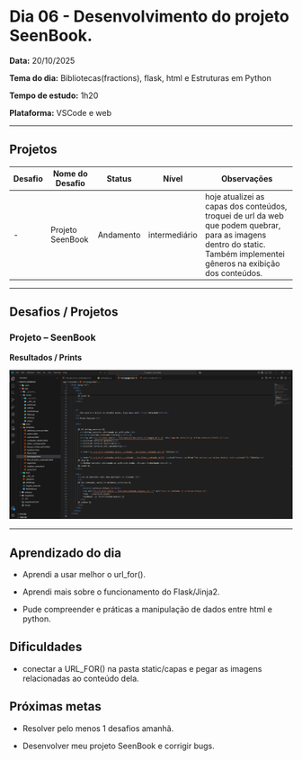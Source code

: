 # Dia 06 - Desenvolvimento do projeto SeenBook.

**Data:** 20/10/2025

**Tema do dia:** Bibliotecas(fractions), flask, html e Estruturas em Python

**Tempo de estudo:** 1h20

**Plataforma:** VSCode e web

---

## Projetos

| Desafio | Nome do Desafio  | Status    | Nível         | Observações                                                                                                                                                             |
| ------- | ---------------- | --------- | ------------- | ----------------------------------------------------------------------------------------------------------------------------------------------------------------------- |
| -       | Projeto SeenBook | Andamento | intermediário | hoje atualizei as capas dos conteúdos, troquei de url da web que podem quebrar, para as imagens dentro do static. Também implementei gêneros na exibição dos conteúdos. |

---

## Desafios / Projetos

### Projeto – SeenBook

**Resultados / Prints**

![Print Projeto SeenBook - homepage.html](prints/seenbook_imagens_generos.png)

---

## Aprendizado do dia

- Aprendi a usar melhor o url_for().

- Aprendi mais sobre o funcionamento do Flask/Jinja2.

- Pude compreender e práticas a manipulação de dados entre html e python.

## Dificuldades

- conectar a URL_FOR() na pasta static/capas e pegar as imagens relacionadas ao conteúdo dela.

## Próximas metas

- Resolver pelo menos 1 desafios amanhã.

- Desenvolver meu projeto SeenBook e corrigir bugs.
